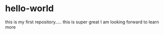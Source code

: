 # hello-world
this is my first repository..... this is super great
I am looking forward to learn more

